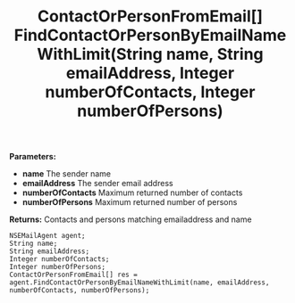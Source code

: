 ﻿---
uid: crmscript_ref_NSEMailAgent_FindContactOrPersonByEmailNameWithLimit
title: ContactOrPersonFromEmail[] FindContactOrPersonByEmailNameWithLimit(String name, String emailAddress, Integer numberOfContacts, Integer numberOfPersons)
intellisense: NSEMailAgent.FindContactOrPersonByEmailNameWithLimit
keywords: NSEMailAgent, FindContactOrPersonByEmailNameWithLimit
so.topic: reference
---



**Parameters:**
 - **name** The sender name
 - **emailAddress** The sender email address
 - **numberOfContacts** Maximum returned number of contacts
 - **numberOfPersons** Maximum returned number of persons

**Returns:** Contacts and persons matching emailaddress and name

```crmscript
NSEMailAgent agent;
String name;
String emailAddress;
Integer numberOfContacts;
Integer numberOfPersons;
ContactOrPersonFromEmail[] res = agent.FindContactOrPersonByEmailNameWithLimit(name, emailAddress, numberOfContacts, numberOfPersons);
```


